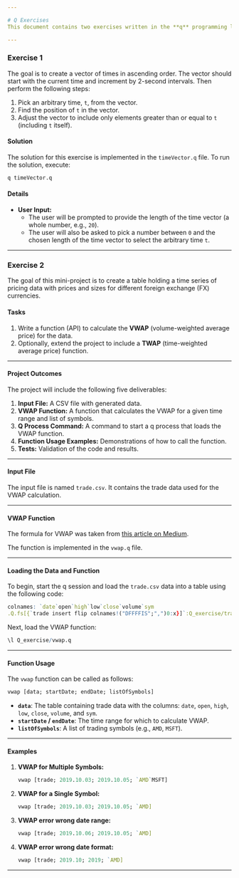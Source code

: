 ```yaml
---

# Q Exercises
This document contains two exercises written in the **q** programming language.

---
```


### **Exercise 1**
The goal is to create a vector of times in ascending order. The vector should start with the current time and increment by 2-second intervals. Then perform the following steps:
1. Pick an arbitrary time, `t`, from the vector.
2. Find the position of `t` in the vector.
3. Adjust the vector to include only elements greater than or equal to `t` (including `t` itself).

#### **Solution**
The solution for this exercise is implemented in the `timeVector.q` file. To run the solution, execute:

```q
q timeVector.q
```

#### **Details**
- **User Input:**
  - The user will be prompted to provide the length of the time vector (a whole number, e.g., `20`).
  - The user will also be asked to pick a number between `0` and the chosen length of the time vector to select the arbitrary time `t`.

---

### **Exercise 2**
The goal of this mini-project is to create a table holding a time series of pricing data with prices and sizes for different foreign exchange (FX) currencies. 

#### **Tasks**
1. Write a function (API) to calculate the **VWAP** (volume-weighted average price) for the data.
2. Optionally, extend the project to include a **TWAP** (time-weighted average price) function.

---

#### **Project Outcomes**
The project will include the following five deliverables:

1. **Input File:** A CSV file with generated data.
2. **VWAP Function:** A function that calculates the VWAP for a given time range and list of symbols.
3. **Q Process Command:** A command to start a q process that loads the VWAP function.
4. **Function Usage Examples:** Demonstrations of how to call the function.
5. **Tests:** Validation of the code and results.

---

#### **Input File**
The input file is named `trade.csv`. It contains the trade data used for the VWAP calculation.

---

#### **VWAP Function**
The formula for VWAP was taken from [this article on Medium](https://medium.com/@financial_python/building-a-vwap-indicator-in-python-81ff9157fb13). 

The function is implemented in the `vwap.q` file.

---

#### **Loading the Data and Function**
To begin, start the q session and load the `trade.csv` data into a table using the following code:
```q
colnames: `date`open`high`low`close`volume`sym
.Q.fs[{`trade insert flip colnames!("DFFFFIS";",")0:x}]`:Q_exercise/trade.csv
```

Next, load the VWAP function:
```q
\l Q_exercise/vwap.q 
```

---

#### **Function Usage**
The `vwap` function can be called as follows:

```q
vwap [data; startDate; endDate; listOfSymbols]
```

- **`data`**: The table containing trade data with the columns: `date`, `open`, `high`, `low`, `close`, `volume`, and `sym`.
- **`startDate` / `endDate`**: The time range for which to calculate VWAP.
- **`listOfSymbols`**: A list of trading symbols (e.g., `AMD`, `MSFT`).

---

#### **Examples**

1. **VWAP for Multiple Symbols:**
   ```q
   vwap [trade; 2019.10.03; 2019.10.05; `AMD`MSFT]

   ```

2. **VWAP for a Single Symbol:**
   ```q
   vwap [trade; 2019.10.03; 2019.10.05; `AMD]
   ```

3. **VWAP error wrong date range:**
   ```q
   vwap [trade; 2019.10.06; 2019.10.05; `AMD]
   ```
4. **VWAP error wrong date format:**
   ```q
   vwap [trade; 2019.10; 2019; `AMD]
   ```

---
